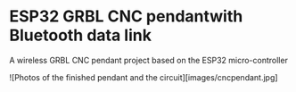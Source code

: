 # ESP32 GRBL CNC pendantwith Bluetooth data link

A wireless GRBL CNC pendant project based on the ESP32 micro-controller

![Photos of the finished pendant and the circuit][images/cncpendant.jpg]
